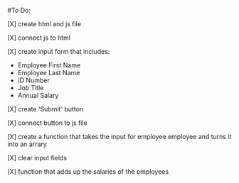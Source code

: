 #To Do:


[X] create html and js file

[X] connect js to html

[X] create input form that includes:
  - Employee First Name
  - Employee Last Name
  - ID Number
  - Job Title
  - Annual Salary

[X] create 'Submit' button

[X] connect button to js file

[X] create a function that takes the input for employee employee and turns it into an arrary

[X] clear input fields

[X] function that adds up the salaries of the employees
